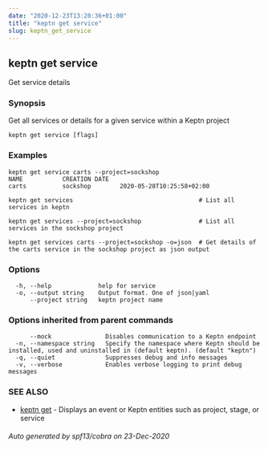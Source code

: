 ```yaml
---
date: "2020-12-23T13:20:36+01:00"
title: "keptn get service"
slug: keptn_get_service
---
```

## keptn get service

Get service details

### Synopsis

Get all services or details for a given service within a Keptn project

```
keptn get service [flags]
```

### Examples

```
keptn get service carts --project=sockshop
NAME           CREATION DATE                 
carts          sockshop        2020-05-28T10:25:58+02:00

keptn get services                                   # List all services in keptn

keptn get services --project=sockshop                # List all services in the sockshop project

keptn get services carts --project=sockshop -o=json  # Get details of the carts service in the sockshop project as json output

```

### Options

```
  -h, --help             help for service
  -o, --output string    Output format. One of json|yaml
      --project string   keptn project name
```

### Options inherited from parent commands

```
      --mock               Disables communication to a Keptn endpoint
  -n, --namespace string   Specify the namespace where Keptn should be installed, used and uninstalled in (default keptn). (default "keptn")
  -q, --quiet              Suppresses debug and info messages
  -v, --verbose            Enables verbose logging to print debug messages
```

### SEE ALSO

* [keptn get](../keptn_get/)	 - Displays an event or Keptn entities such as project, stage, or service

###### Auto generated by spf13/cobra on 23-Dec-2020
